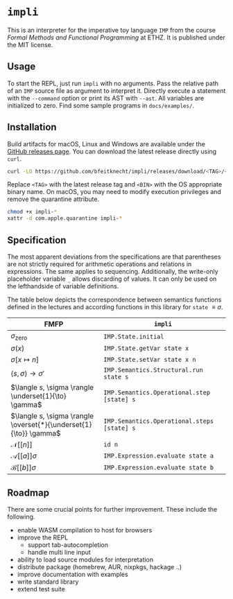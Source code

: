# `impli`

This is an interpreter for the imperative toy language `IMP` from the course *Formal Methods and Functional Programming* at ETHZ. It is published under the MIT license.


## Usage

To start the REPL, just run `impli` with no arguments. Pass the relative path of an `IMP` source file as argument to interpret it. Directly execute a statement with the `--command` option or print its AST with `--ast`. All variables are initialized to zero. Find some sample programs in `docs/examples/`.


## Installation

Build artifacts for macOS, Linux and Windows are available under the [GitHub releases page](https://github.com/bfeitknecht/impli/releases). You can download the latest release directly using `curl`.
```bash
curl -LO https://github.com/bfeitknecht/impli/releases/download/<TAG>/<BIN>
```

Replace `<TAG>` with the latest release tag and `<BIN>` with the OS appropriate binary name. On macOS, you may need to modify execution privileges and remove the quarantine attribute.
```bash
chmod +x impli-*
xattr -d com.apple.quarantine impli-*
```


## Specification

The most apparent deviations from the specifications are that parentheses are not strictly required for arithmetic operations and relations in expressions. The same applies to sequencing. Additionally, the write-only placeholder variable `_` allows discarding of values. It can only be used on the lefthandside of variable definitions.

The table below depicts the correspondence between semantics functions defined in the lectures and according functions in this library for `state` $\equiv \sigma$.

| FMFP                                                              | `impli`                                     |
| ----------------------------------------------------------------- | ------------------------------------------- |
| $\sigma_{\text{zero}}$                                            | `IMP.State.initial`                         |
| $\sigma(x)$                                                       | `IMP.State.getVar state x`                  |
| $\sigma[x \mapsto n]$                                             | `IMP.State.setVar state x n`                |
| $\langle s, \sigma \rangle \to \sigma'$                           | `IMP.Semantics.Structural.run state s`      |
| $\langle s, \sigma \rangle \underset{1}{\to} \gamma$              | `IMP.Semantics.Operational.step [state] s`  |
| $\langle s, \sigma \rangle \overset{*}{\underset{1}{\to}} \gamma$ | `IMP.Semantics.Operational.steps [state] s` |
| $\mathcal{N}[[n]]$                                                | `id n`                                      |
| $\mathcal{A}[[a]]\sigma$                                          | `IMP.Expression.evaluate state a`           |
| $\mathcal{B}[[b]]\sigma$                                          | `IMP.Expression.evaluate state b`           |


## Roadmap

There are some crucial points for further improvement. These include the following.
- enable WASM compilation to host for browsers
- improve the REPL
    - support tab-autocompletion
    - handle multi line input
- ability to load source modules for interpretation
- distribute package (homebrew, AUR, nixpkgs, hackage ..)
- improve documentation with examples
- write standard library
- extend test suite

